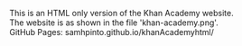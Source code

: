 This is an HTML only version of the Khan Academy website.  
The website is as shown in the file 'khan-academy.png'.  
GitHub Pages: samhpinto.github.io/khanAcademyhtml/
